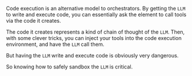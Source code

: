Code execution is an alternative model to orchestrators. By getting the `LLM` to write and execute code, you can essentially ask the element to call tools via the code it creates.

The code it creates represents a kind of chain of thought of the `LLM`. Then, with some clever tricks, you can inject your tools into the code execution environment, and have the `LLM` call them.

But having the `LLM` write and execute code is obviously very dangerous.

So knowing how to safely sandbox the `LLM` is critical.
